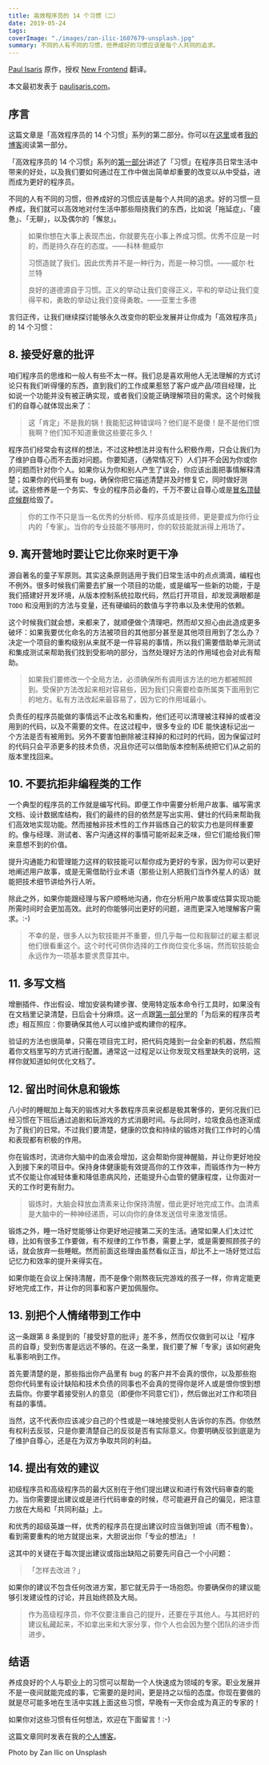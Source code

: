 ```yaml
---
title: 高效程序员的 14 个习惯（二）
date: 2019-05-24
tags:
coverImage: "./images/zan-ilic-1607679-unsplash.jpg"
summary: 不同的人有不同的习惯，但养成好的习惯应该是每个人共同的追求。
---
```


[Paul Isaris] 原作，授权 [New Frontend](https://nextfe.com/) 翻译。

[Paul Isaris]: https://dev.to/pavlosisaris/the-14-habits-of-highly-effective-developers-part-2-2io0

本文最初发表于 [paulisaris.com](https://paulisaris.com/the-14-habits-of-highly-effective-developers-part-2/)。

## 序言

这篇文章是「高效程序员的 14 个习惯」系列的第二部分。你可以在[这里](https://nextfe.com/14-habits-of-effective-developers-1/)或者[我的博客](https://paulisaris.com/the-14-habits-of-highly-effective-developers-part-1/)阅读第一部分。

「高效程序员的 14 个习惯」系列的[第一部分](https://nextfe.com/14-habits-of-effective-developers-1/)讲述了「习惯」在程序员日常生活中带来的好处，以及我们要如何通过在工作中做出简单却重要的改变以从中受益，进而成为更好的程序员。

不同的人有不同的习惯，但养成好的习惯应该是每个人共同的追求。好的习惯一旦养成，我们就可以高效地对付生活中那些阻挠我们的东西，比如说「拖延症」、「疲惫」、「无聊」，以及偶尔的「懈怠」。

> 如果你想在大事上表现杰出，你就要先在小事上养成习惯。优秀不应是一时的，而是持久存在的态度。——科林·鲍威尔
>
> 习惯造就了我们。因此优秀并不是一种行为，而是一种习惯。——威尔·杜兰特
>
> 良好的道德源自于习惯。正义的举动让我们变得正义，平和的举动让我们变得平和，勇敢的举动让我们变得勇敢。——亚里士多德

言归正传，让我们继续探讨能够永久改变你的职业发展并让你成为「高效程序员」的 14 个习惯：

## 8. 接受好意的批评

咱们程序员的思维和一般人有些不太一样。我们总是喜欢用他人无法理解的方式讨论只有我们听得懂的东西，直到我们的工作成果惹怒了客户或产品/项目经理，比如说一个功能并没有被正确实现，或者我们没能正确理解项目的需求。这个时候我们的自尊心就体现出来了：

> 这「肯定」不是我的锅！我能犯这种错误吗？他们是不是傻！是不是他们恨我啊？他们知不知道重做这些要花多久！

程序员们经常会有这样的想法，不过这种想法并没有什么积极作用，只会让我们为了维护自尊心而不去面对问题。你要知道，（通常情况下）人们并不会因为你或你的问题而针对你个人。如果你认为你和别人产生了误会，你应该出面把事情解释清楚；如果你的代码里有 bug，确保你把它描述清楚并及时修复它，同时做好测试。这些修养是一个务实、专业的程序员必备的，千万不要让自尊心或是[冒名顶替症候群](https://zh.wikipedia.org/wiki/冒名頂替症候群)给毁了。

> 你的工作不只是当一名优秀的分析师、程序员或是技师，更是要成为你行业内的「专家」。当你的专业技能不够用时，你的软技能就派得上用场了。

## 9. 离开营地时要让它比你来时更干净

源自著名的童子军原则。其实这条原则适用于我们日常生活中的点点滴滴，编程也不例外。很多时候我们需要去扩展一个项目的功能，或是编写一些新的功能，于是我们搭建好开发环境，从版本控制系统拉取代码，然后打开项目，却发现满眼都是 `TODO` 和没用到的方法与变量，还有硬编码的数值与字符串以及未使用的依赖。

这个时候我们就会想，来都来了，就顺便做个清理吧，然而却又担心由此造成更多破坏：如果我要优化命名的方法被项目的其他部分甚至是其他项目用到了怎么办？决定一个项目的重构级别从来就不是一件容易的事情，所以我们需要借助单元测试和集成测试来帮助我们找到受影响的部分，当然处理好方法的作用域也会对此有帮助。

> 如果我们要修改一个全局方法，必须确保所有调用该方法的地方都被照顾到。受保护方法改起来相对容易些，因为我们只需要检查所属类下面用到它的地方。私有方法改起来最容易了，因为它的作用域最小。

负责任的程序员能做的事情远不止改名和重构，他们还可以清理被注释掉的或者没用到的代码，以及不需要的文件。在这过程中，很多专业的 IDE 能快速标记出一个方法是否有被用到。另外不要害怕删除被注释掉的和过时的代码，因为保留过时的代码只会平添更多的技术负债，况且你还可以借助版本控制系统把它们从之前的版本里找回来。

## 10. 不要抗拒非编程类的工作

一个典型的程序员的工作就是编写代码。即便工作中需要分析用户故事、编写需求文档、设计数据库结构，我们的最终的目的依然是写出实用、健壮的代码来帮助我们高效地实现功能。然而接触非技术性的工作并锻炼自己的软实力也是同样重要的。像与经理、测试者、客户沟通这样的事情可能听起来乏味，但它们能给我们带来意想不到的价值。

提升沟通能力和管理能力这样的软技能可以帮你成为更好的专家，因为你可以更好地阐述用户故事，或是无需借助行业术语（那些让别人把我们当作外星人的话）就能把技术细节讲给外行人听。

除此之外，如果你能跟经理与客户顺畅地沟通，你在分析用户故事或估算实现功能所需时间时会更加高效。此时的你能够问出更好的问题，进而更深入地理解客户需求。:-)

> 不幸的是，很多人以为软技能并不重要，但几乎每一位和我聊过的雇主都说他们很看重这个。这个时代可供你选择的工作岗位变化多端，然而软技能会永远作为一项基本要求贯穿其中。

## 11. 多写文档

增删插件、作出假设、增加安装构建步骤、使用特定版本命令行工具时，如果没有在文档里记录清楚，日后会十分麻烦。这一点跟[第一部分](https://nextfe.com/14-habits-of-effective-developers-1/)里的「为后来的程序员考虑」相互照应：你要确保其他人可以维护或构建你的程序。

验证的方法也很简单，只需在项目完工时，把代码克隆到一台全新的机器，然后照着你文档里写的方式进行配置。通常这一过程足以让你发现文档里缺失的说明，这样你就知道如何优化文档了。

## 12. 留出时间休息和锻炼

八小时的睡眠加上每天的锻炼对大多数程序员来说都是极其奢侈的，更何况我们已经习惯在下班后通过追剧和玩游戏的方式消磨时间。与此同时，垃圾食品也逐渐成为了我们的日常。不过我们要清楚，健康的饮食和持续的锻炼对我们工作时的心情和表现都有积极的作用。

你在锻炼时，流进你大脑中的血液会增加，这会帮助你提神醒脑，并让你更好地投入到接下来的项目中。保持身体健康能有效提高你的工作效率，而锻炼作为一种方式不仅能让你减轻体重和降低患病风险，还能提升心血管的健康程度，让你面对一天的工作时更有耐力。

> 锻炼时，大脑会释放血清素来让你保持清醒，借此更好地完成工作。血清素是大脑中的一种神经递质，可以向你的身体发送信号来激发情感。

锻炼之外，睡一场好觉能够让你更好地迎接第二天的生活。通常如果人们太过忙碌，比如有很多工作要做，有不规律的工作节奏，需要上学，或是需要照顾孩子的话，就会放弃一些睡眠。然而前面这些理由虽然看似正当，却比不上一场好觉过后记忆力和效率的提升来得实在。

如果你能在会议上保持清醒，而不是像个刚熬夜玩完游戏的孩子一样，你肯定能更好地完成工作，并让你的同事和客户更加佩服你。

## 13. 别把个人情绪带到工作中

这一条跟第 8 条提到的「接受好意的批评」差不多，然而仅仅做到可以让「程序员的自尊」受到伤害是远远不够的。在这一条里，我们要了解「专家」该如何避免私事影响到工作。

首先要清楚的是，那些指出你产品里有 bug 的客户并不会真的恨你，以及那些抱怨你代码里有设计缺陷和技术负债的同事也不会真的觉得你是坏人或是恨你恨到想去扁你。你要学着接受别人的意见（即便你不同意它们），然后做出对工作和项目有益的事情。

当然，这不代表你应该减少自己的个性或是一味地接受别人告诉你的东西。你依然有权利去反驳，只是你要清楚自己的反驳是否有实际意义。你要明确反驳到底是为了维护自尊心，还是在为双方争取共同的利益。

## 14. 提出有效的建议

初级程序员和高级程序员的最大区别在于他们提出建议和进行有效代码审查的能力。当你需要提出建议或是进行代码审查的时候，尽可能避开自己的偏见，把注意力放在大局和「共同利益」上。

和优秀的超级英雄一样，优秀的程序员在提出建议时应当做到坦诚（而不粗鲁）。看到需要重构的地方就提出来，大胆说出你「专业的想法」！

这其中的关键在于每次提出建议或指出缺陷之前要先问自己一个小问题：

> 「怎样去改进？」

如果你的建议不包含任何改进方案，那它就无异于一场抱怨。你要确保你的建议能够引发建设性的讨论，并且始终顾及大局。

> 作为高级程序员，你不仅要注重自己的提升，还要在乎其他人。与其把好的建议私藏起来，不如拿出来和大家分享，你个人也会因为整个团队的进步而进步。

## 结语

养成良好的个人与职业上的习惯可以帮助一个人快速成为领域的专家。职业发展并不是一夜间就能完成的事，它需要的是时间，更是持之以恒的态度。你现在要做的就是尽可能多地在生活中实践上面这些习惯，早晚有一天你会成为真正的专家的！

如果你对这些习惯有任何想法，欢迎在下面留言！:-)

这篇文章同时发表在我的[个人博客](https://paulisaris.com/the-14-habits-of-highly-effective-developers-part-2/)。

Photo by Zan Ilic on Unsplash

